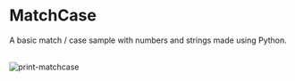 # MatchCase
A basic match / case sample with numbers and strings made using Python.<br><br>

![print-matchcase](https://github.com/Pixelikas/MatchCase-PY/assets/67108278/dbd820a1-0e3f-498b-ac74-0db80c164f7d)

